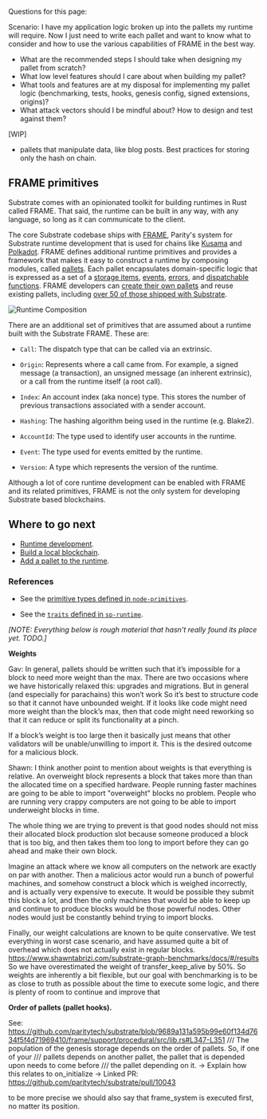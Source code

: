Questions for this page:

Scenario: I have my application logic broken up into the pallets my runtime will require. Now I just need to write each pallet and want to know what to consider and how to use the various capabilities of FRAME in the best way.

- What are the recommended steps I should take when designing my pallet from scratch?
- What low level features should I care about when building my pallet? 
- What tools and features are at my disposal for implementing my pallet logic (benchmarking, tests, hooks, genesis config, signed extensions, origins)? 
- What attack vectors should I be mindful about? How to design and test against them?

[WIP]

- pallets that manipulate data, like blog posts. Best practices for storing only the hash on chain.

## FRAME primitives

Substrate comes with an opinionated toolkit for building runtimes in Rust called FRAME.
That said, the runtime can be built in any way, with any language, so long as it can communicate to the client.

The core Substrate codebase ships with [FRAME](/main-docs/fundamentals/runtime-intro), Parity's system for Substrate runtime development that is used for chains like [Kusama](https://github.com/paritytech/polkadot/blob/master/runtime/kusama/src/lib.rs) and [Polkadot](https://github.com/paritytech/polkadot/blob/master/runtime/polkadot/src/lib.rs). 
FRAME defines additional runtime primitives and provides a framework that makes it easy to construct a runtime by composing modules, called [pallets](/main-docs/fundamentals/runtime-intro#pallets). 
Each pallet encapsulates domain-specific logic that is expressed as a set of a [storage items](/main-docs/build/runtime-storage), [events](/main-docs/build/events-and-errors), [errors](/main-docs/build/events-and-errors#errors), and [dispatchable functions](/reference/glossary#dispatch). 
FRAME developers can [create their own pallets](/main-docs/fundamentals/runtime-intro#pallets) and reuse existing pallets, including [over 50 of those shipped with Substrate](/main-docs/fundamentals/runtime-intro#prebuilt-pallets).

![Runtime Composition](../../img/docs/concepts/frame-runtime.png)

There are an additional set of primitives that are assumed about a runtime built with the Substrate FRAME. These are:

- `Call`: The dispatch type that can be called via an extrinsic.

- `Origin`: Represents where a call came from. For example, a signed message (a transaction), an
  unsigned message (an inherent extrinsic), or a call from the runtime itself (a root call).

- `Index`: An account index (aka nonce) type. This stores the number of previous transactions
  associated with a sender account.

- `Hashing`: The hashing algorithm being used in the runtime (e.g. Blake2).

- `AccountId`: The type used to identify user accounts in the runtime.

- `Event`: The type used for events emitted by the runtime.

- `Version`: A type which represents the version of the runtime.

Although a lot of core runtime development can be enabled with FRAME and
its related primitives, FRAME is not the only system for developing
Substrate based blockchains.

## Where to go next

- [Runtime development](/main-docs/fundamentals/runtime-intro).
- [Build a local blockchain](/tutorials/get-started/build-local-blockchain).
- [Add a pallet to the runtime](/tutorials/work-with-pallets/add-a-pallet).

### References

- See the
  [primitive types defined in `node-primitives`](/rustdocs/latest/node_primitives/index.html).

- See the
  [`traits` defined in `sp-runtime`](/rustdocs/latest/sp_runtime/traits/index.html).

_[NOTE: Everything below is rough material that hasn't really found its place yet. TODO.]_

**Weights**

Gav: In general, pallets should be written such that it’s impossible for a block to need more weight than the max. There are two occasions where we have historically relaxed this: upgrades and migrations. But in general (and especially for parachains) this won’t work
So it’s best to structure code so that it cannot have unbounded weight.
If it looks like code might need more weight than the block’s max, then that code might need reworking so that it can reduce or split its functionality at a pinch.
 
If a block’s weight is too large then it basically just means that other validators will be unable/unwilling to import it.
This is the desired outcome for a malicious block.
 
Shawn: I think another point to mention about weights is that everything is relative. An overweight block represents a block that takes more than than the allocated time on a specified hardware. People running faster machines are going to be able to import "overweight" blocks no problem. People who are running very crappy computers are not going to be able to import underweight blocks in time.
 
The whole thing we are trying to prevent is that good nodes should not miss their allocated block production slot because someone produced a block that is too big, and then takes them too long to import before they can go ahead and make their own block.
 
Imagine an attack where we know all computers on the network are exactly on par with another. Then a malicious actor would run a bunch of powerful machines, and somehow construct a block which is weighed incorrectly, and is actually very expensive to execute. It would be possible they submit this block a lot, and then the only machines that would be able to keep up and continue to produce blocks would be those powerful nodes. Other nodes would just be constantly behind trying to import blocks.
 
Finally, our weight calculations are known to be quite conservative. We test everything in worst case scenario, and have assumed quite a bit of overhead which does not actually exist in regular blocks. https://www.shawntabrizi.com/substrate-graph-benchmarks/docs/#/results
So we have overestimated the weight of transfer_keep_alive by 50%.
So weights are inherently a bit flexible, but our goal with benchmarking is to be as close to truth as possible about the time to execute some logic, and there is plenty of room to continue and improve that

**Order of pallets (pallet hooks).**

See: https://github.com/paritytech/substrate/blob/9689a131a595b99e60f134d7634f5f4d71969410/frame/support/procedural/src/lib.rs#L347-L351 
/// The population of the genesis storage depends on the order of pallets. So, if one of your
/// pallets depends on another pallet, the pallet that is depended upon needs to come before
/// the pallet depending on it.
→ Explain how this relates to on_initialize
→ Linked PR: https://github.com/paritytech/substrate/pull/10043 
 
to be more precise we should also say that frame_system is executed first, no matter its position.

